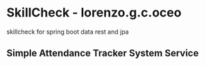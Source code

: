 # SkillCheck - lorenzo.g.c.oceo

skillcheck for spring boot data rest and jpa

## Simple Attendance Tracker System Service
